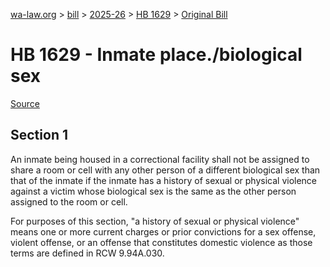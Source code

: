 [wa-law.org](/) > [bill](/bill/) > [2025-26](/bill/2025-26/) > [HB 1629](/bill/2025-26/hb/1629/) > [Original Bill](/bill/2025-26/hb/1629/1/)

# HB 1629 - Inmate place./biological sex

[Source](http://lawfilesext.leg.wa.gov/biennium/2025-26/Pdf/Bills/House%20Bills/1629.pdf)

## Section 1
An inmate being housed in a correctional facility shall not be assigned to share a room or cell with any other person of a different biological sex than that of the inmate if the inmate has a history of sexual or physical violence against a victim whose biological sex is the same as the other person assigned to the room or cell.

For purposes of this section, "a history of sexual or physical violence" means one or more current charges or prior convictions for a sex offense, violent offense, or an offense that constitutes domestic violence as those terms are defined in RCW 9.94A.030.
